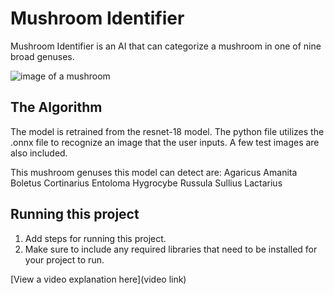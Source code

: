 # Mushroom Identifier

Mushroom Identifier is an AI that can categorize a mushroom in one of nine broad genuses.

![image of a mushroom](https://github.com/user-attachments/assets/54764509-068e-4333-bed8-c1ea40863caf)

## The Algorithm

The model is retrained from the resnet-18 model. The python file utilizes the .onnx file to recognize an image that the user inputs. A few test images are also included.

This mushroom genuses this model can detect are:
Agaricus
Amanita
Boletus
Cortinarius
Entoloma
Hygrocybe
Russula
Sullius
Lactarius

## Running this project

1. Add steps for running this project.
2. Make sure to include any required libraries that need to be installed for your project to run.

[View a video explanation here](video link)
